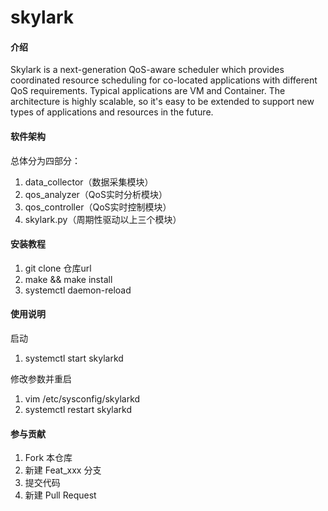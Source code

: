 # skylark

#### 介绍
Skylark is a next-generation QoS-aware scheduler which provides coordinated resource scheduling for co-located applications with different QoS requirements. Typical applications are VM and Container. The architecture is highly scalable, so it's easy to be extended to support new types of applications and resources in the future.

#### 软件架构

总体分为四部分：
1.  data_collector（数据采集模块）
2.  qos_analyzer（QoS实时分析模块）
3.  qos_controller（QoS实时控制模块）
4.  skylark.py（周期性驱动以上三个模块）

#### 安装教程

1.  git clone 仓库url
2.  make && make install
3.  systemctl daemon-reload

#### 使用说明

启动
1.  systemctl start skylarkd

修改参数并重启
1.  vim /etc/sysconfig/skylarkd
2.  systemctl restart skylarkd

#### 参与贡献

1.  Fork 本仓库
2.  新建 Feat_xxx 分支
3.  提交代码
4.  新建 Pull Request
